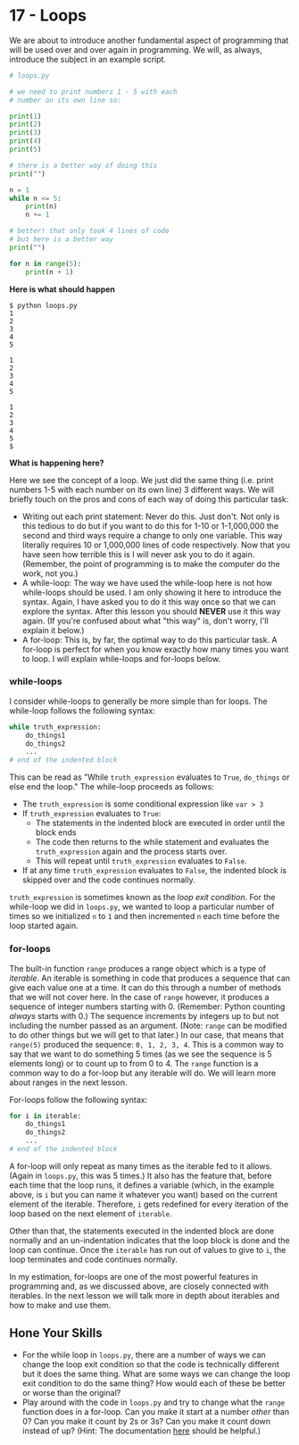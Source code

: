 # 17 - Loops

We are about to introduce another fundamental aspect of programming that will be used over and over again in programming. We will, as always, introduce the subject in an example script.

```python
# loops.py

# we need to print numbers 1 - 5 with each
# number on its own line so:

print(1)
print(2)
print(3)
print(4)
print(5)

# there is a better way of doing this
print("")

n = 1
while n <= 5:
    print(n)
    n += 1

# better! that only took 4 lines of code
# but here is a better way
print("")

for n in range(5):
    print(n + 1)
```

**Here is what should happen**

```
$ python loops.py
1
2
3
4
5

1
2
3
4
5

1
2
3
4
5
$
```

**What is happening here?**

Here we see the concept of a loop. We just did the same thing (i.e. print numbers 1-5 with each number on its own line) 3 different ways. We will briefly touch on the pros and cons of each way of doing this particular task:

- Writing out each print statement: Never do this. Just don't. Not only is this tedious to do but if you want to do this for 1-10 or 1-1,000,000 the second and third ways require a change to only one variable. This way literally requires 10 or 1,000,000 lines of code respectively. Now that you have seen how terrible this is I will never ask you to do it again. (Remember, the point of programming is to make the computer do the work, not you.)
- A while-loop: The way we have used the while-loop here is not how while-loops should be used. I am only showing it here to introduce the syntax. Again, I have asked you to do it this way once so that we can explore the syntax. After this lesson you should **NEVER** use it this way again. (If you're confused about what "this way" is, don't worry, I'll explain it below.)
- A for-loop: This is, by far, the optimal way to do this particular task. A for-loop is perfect for when you know exactly how many times you want to loop. I will explain while-loops and for-loops below.

### while-loops

I consider while-loops to generally be more simple than for loops. The while-loop follows the following syntax:

```python
while truth_expression:
    do_things1
    do_things2
    ...
# end of the indented block
```

This can be read as "While `truth_expression` evaluates to `True`, `do_things` or else end the loop." The while-loop proceeds as follows:

- The `truth_expression` is some conditional expression like `var > 3` 
- If `truth_expression` evaluates to `True`:
  - The statements in the indented block are executed in order until the block ends 
  - The code then returns to the while statement and evaluates the `truth_expression` again and the process starts over. 
  - This will repeat until `truth_expression` evaluates to `False`. 
- If at any time `truth_expression` evaluates to `False`, the indented block is skipped over and the code continues normally.

`truth_expression` is sometimes known as the *loop exit condition*. For the while-loop we did in `loops.py`, we wanted to loop a particular number of times so we initialized `n` to `1` and then incremented `n` each time before the loop started again.

### for-loops

The built-in function `range` produces a range object which is a type of *iterable*. An iterable is something in code that produces a sequence that can give each value one at a time. It can do this through a number of methods that we will not cover here. In the case of `range` however, it produces a sequence of integer numbers starting with 0. (Remember: Python counting *always* starts with 0.) The sequence increments by integers up to but not including the number passed as an argument. (Note: `range` can be modified to do other things but we will get to that later.) In our case, that means that `range(5)` produced the sequence: `0, 1, 2, 3, 4`. This is a common way to say that we want to do something 5 times (as we see the sequence is 5 elements long) or to count up to from 0 to 4. The `range` function is a common way to do a for-loop but any iterable will do. We will learn more about ranges in the next lesson.

For-loops follow the following syntax:

```python
for i in iterable:
    do_things1
    do_things2
    ...
# end of the indented block
```

A for-loop will only repeat as many times as the iterable fed to it allows. (Again in `loops.py`, this was 5 times.) It also has the feature that, before each time that the loop runs, it defines a variable (which, in the example above, is `i` but you can name it whatever you want) based on the current element of the iterable. Therefore, `i` gets redefined for every iteration of the loop based on the next element of `iterable`. 

Other than that, the statements executed in the indented block are done normally and an un-indentation indicates that the loop block is done and the loop can continue. Once the `iterable` has run out of values to give to `i`, the loop terminates and code continues normally.

In my estimation, for-loops are one of the most powerful features in programming and, as we discussed above, are closely connected with iterables. In the next lesson we will talk more in depth about iterables and how to make and use them.

## Hone Your Skills

- For the while loop in `loops.py`, there are a number of ways we can change the loop exit condition so that the code is technically different but it does the same thing. What are some ways we can change the  loop exit condition to do the same thing? How would each of these be better or worse than the original?
- Play around with the code in `loops.py` and try to change what the `range` function does in a for-loop. Can you make it start at a number *other* than 0? Can you make it count by 2s or 3s? Can you make it count down instead of up? (Hint: The documentation [here](https://docs.python.org/3/library/functions.html#func-range) should be helpful.)

